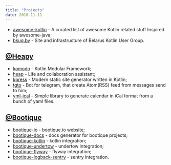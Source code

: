 ```yaml
---
title: "Projects"
date: 2018-11-11
---
```


* [awesome-kotlin](https://github.com/KotlinBy/awesome-kotlin) - A curated list of awesome Kotlin related stuff Inspired by awesome-java;
* [bkug.by](https://github.com/BelarusKUG/bkug.by) - Site and infrastructure of Belarus Kotlin User Group.


## [@Heapy](https://github.com/Heapy)

* [komodo](https://github.com/Heapy/komodo) - Kotlin Modular Framework;
* [heap](https://github.com/Heapy/heap) - Life and collaboration assistant;
* [kpress](https://github.com/Heapy/kpress) - Modern static site generator written in Kotlin;
* [tgto](https://github.com/Heapy/tgto) - Bot for telegram, that create Atom(RSS) feed from messages send to him;
* [yml-ical](https://github.com/Heapy/yml-ical) - Simple library to generate calendar in iCal format from a bunch of yaml files.

## [@Bootique](https://github.com/bootique)

* [bootique-io](https://github.com/bootique/bootique-io) - bootique.io website;
* [bootique-docs](https://github.com/bootique/bootique-docs) - docs generator for bootique projects;
* [bootique-kotlin](https://github.com/bootique/bootique-kotlin) - kotlin integration;
* [bootique-undertow](https://github.com/bootique/bootique-undertow) - undertow integration;
* [bootique-flyway](https://github.com/bootique/bootique-flyway) - flyway integration;
* [bootique-logback-sentry](https://github.com/bootique/bootique-logback/tree/master/bootique-logback-sentry) - sentry integration.
